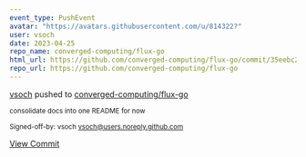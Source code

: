 ```yaml
---
event_type: PushEvent
avatar: "https://avatars.githubusercontent.com/u/814322?"
user: vsoch
date: 2023-04-25
repo_name: converged-computing/flux-go
html_url: https://github.com/converged-computing/flux-go/commit/35eebc212c6d5014c021e05d8804b962b6365658
repo_url: https://github.com/converged-computing/flux-go
---
```


<a href='https://github.com/vsoch' target='_blank'>vsoch</a> pushed to <a href='https://github.com/converged-computing/flux-go' target='_blank'>converged-computing/flux-go</a>

<small>consolidate docs into one README for now

Signed-off-by: vsoch <vsoch@users.noreply.github.com></small>

<a href='https://github.com/converged-computing/flux-go/commit/35eebc212c6d5014c021e05d8804b962b6365658' target='_blank'>View Commit</a>